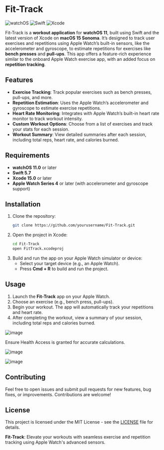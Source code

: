 # Fit-Track

![watchOS](https://img.shields.io/badge/watchOS-11.0+-blue.svg)
![Swift](https://img.shields.io/badge/Swift-5.7-orange.svg)
![Xcode](https://img.shields.io/badge/Xcode-15.0+-green.svg)

Fit-Track is a **workout application** for **watchOS 11**, built using Swift and the latest version of Xcode on **macOS 15 Sonoma**. It’s designed to track user exercises and repetitions using Apple Watch’s built-in sensors, like the accelerometer and gyroscope, to estimate repetitions for exercises like **bench presses** and **pull-ups**. This app offers a feature-rich experience similar to the onboard Apple Watch exercise app, with an added focus on **repetition tracking**.

## Features

- **Exercise Tracking**: Track popular exercises such as bench presses, pull-ups, and more.
- **Repetition Estimation**: Uses the Apple Watch’s accelerometer and gyroscope to estimate exercise repetitions.
- **Heart Rate Monitoring**: Integrates with Apple Watch’s built-in heart rate monitor to track workout intensity.
- **Custom Workout Options**: Choose from a list of exercises and track your stats for each session.
- **Workout Summary**: View detailed summaries after each session, including total reps, heart rate, and calories burned.

## Requirements

- **watchOS 11.0** or later
- **Swift 5.7**
- **Xcode 15.0** or later
- **Apple Watch Series 4** or later (with accelerometer and gyroscope support)

## Installation

1. Clone the repository:
   ```bash
   git clone https://github.com/yourusername/Fit-Track.git
   ```
2. Open the project in Xcode:
   ```bash
   cd Fit-Track
   open FitTrack.xcodeproj
   ```
3. Build and run the app on your Apple Watch simulator or device:
   - Select your target device (e.g., an Apple Watch).
   - Press **Cmd + R** to build and run the project.

## Usage

1. Launch the **Fit-Track** app on your Apple Watch.
2. Choose an exercise (e.g., bench press, pull-ups).
3. Begin your workout. The app will automatically track your repetitions and heart rate.
4. After completing the workout, view a summary of your session, including total reps and calories burned.


![image](https://github.com/user-attachments/assets/dc6ac60c-cbb8-4b34-b1e4-4aa78ea4eb31)
   
   Ensure Health Access is granted for accurate calculations.

![image](https://github.com/user-attachments/assets/78c0a439-a740-4408-977c-a9acece68f22)

![image](https://github.com/user-attachments/assets/4231c7b7-f375-47b6-adee-bfeb14856f2e)

## Contributing

Feel free to open issues and submit pull requests for new features, bug fixes, or improvements. Contributions are welcome!

## License

This project is licensed under the MIT License - see the [LICENSE](LICENSE) file for details.

**Fit-Track**: Elevate your workouts with seamless exercise and repetition tracking using Apple Watch's advanced sensors.
